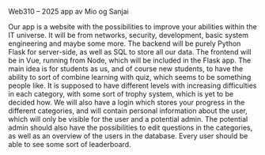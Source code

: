 Web310 – 2025 app av Mio og Sanjai

Our app is a website with the possibilities to improve your abilities within the IT universe. It will be from networks, security, development, basic system engineering and maybe some more. 
The backend will be purely Python Flask for server-side, as well as SQL to store all our data. The frontend will be in Vue, running from Node, which will be included in the Flask app. 
The main idea is for students as us, and of course new students, to have the ability to sort of combine learning with quiz, which seems to be something people like. It is supposed to have different levels with increasing difficulties in each category, with some sort of trophy system, which is yet to be decided how. We will also have a login which stores your progress in the different categories, and will contain personal information about the user, which will only be visible for the user and a potential admin. 
The potential admin should also have the possibilities to edit questions in the categories, as well as an overview of the users in the database. Every user should be able to see some sort of leaderboard.
